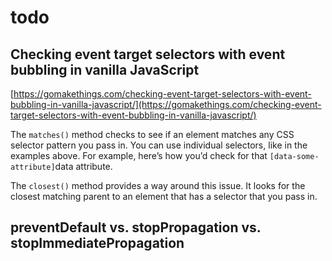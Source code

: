 # todo



## Checking event target selectors with event bubbling in vanilla JavaScript

[https://gomakethings.com/checking-event-target-selectors-with-event-bubbling-in-vanilla-javascript/](https://gomakethings.com/checking-event-target-selectors-with-event-bubbling-in-vanilla-javascript/)

The `matches()` method checks to see if an element matches any CSS selector pattern you pass in. You can use individual selectors, like in the examples above. For example, here’s how you’d check for that `[data-some-attribute]`data attribute.



The `closest()` method provides a way around this issue. It looks for the closest matching parent to an element that has a selector that you pass in.  


## preventDefault vs. stopPropagation vs. stopImmediatePropagation









